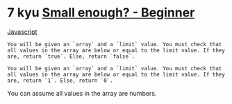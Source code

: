 # 7 kyu [Small enough? - Beginner](https://www.codewars.com/kata/57cc981a58da9e302a000214)

<!-- START LANGUAGE_LINKS -->

[Javascript](./javascript.js)

<!-- END LANGUAGE_LINKS -->

```if-not:perl
You will be given an `array` and a `limit` value. You must check that all values in the array are below or equal to the limit value. If they are, return `true`. Else, return `false`.
```

```if:perl
You will be given an `array` and a `limit` value. You must check that all values in the array are below or equal to the limit value. If they are, return `1`. Else, return `0`.
```
You can assume all values in the array are numbers.